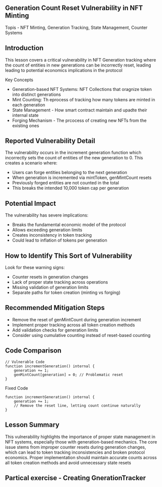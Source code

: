 ## Generation Count Reset Vulnerability in NFT Minting

Topis - NFT Minting, Generation Tracking, State Management, Counter Systems

## Introduction
This lesson covers a critical vulnerability in NFT Generation tracking where the count of entities in new generations can be incorrectly reset, leading leading to potential economics implications in the protocol

Key Concepts
- Generation-based NFT Systems: NFT Collections that oragnize token into distinct generations
- Mint Counting: Th eprocess of tracking how many tokens are minted in each generation
- State Management - How smart contract maintain and upadte their internal state
- Forging Mechanism - The prcocess of creating new NFTs from the existing ones

## Reported Vulnerability Detail

The vulnerability occurs in the increment generation function which incorrectly sets the count of entities of the new generation to 0. This creates a scenario where:

- Users can forge entities belonging to the next generation
- When generation is incremented via mintToken, genMintCount resets
- Previously forged entities are not counted in the total
- This breaks the intended 10,000 token cap per generation


## Potential Impact

The vulnerability has severe implications:

- Breaks the fundamental economic model of the protocol
- Allows exceeding generation limits
- Creates inconsistency in token tracking
- Could lead to inflation of tokens per generation


## How to Identify This Sort of Vulnerability

Look for these warning signs:

- Counter resets in generation changes
- Lack of proper state tracking across operations
- Missing validation of generation limits
- Separate paths for token creation (minting vs forging)

## Recommended Mitigation Steps

- Remove the reset of genMintCount during generation increment
- Implement proper tracking across all token creation methods
- Add validation checks for generation limits
- Consider using cumulative counting instead of reset-based counting


## Code Comparison
```solidity
// Vulnerable Code
function incrementGeneration() internal {
    generation += 1;
    genMintCount[generation] = 0; // Problematic reset
}
```

Fixed Code
```solidity
function incrementGeneration() internal {
    generation += 1;
    // Remove the reset line, letting count continue naturally
}
```

## Lesson Summary

This vulnerability highlights the importance of proper state management in NFT systems, especially those with generation-based mechanics. The core issue stems from improper counter resets during generation changes, which can lead to token tracking inconsistencies and broken protocol economics. Proper implementation should maintain accurate counts across all token creation methods and avoid unnecessary state resets

## Partical exercise - Creating GnerationTracker